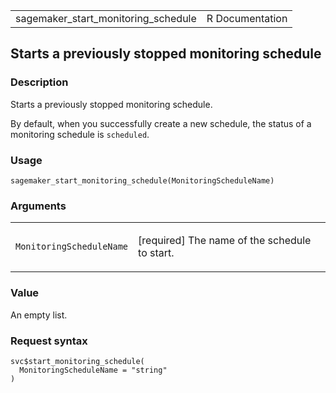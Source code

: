 <table style="width: 100%;">
<tbody>
<tr class="odd">
<td>sagemaker_start_monitoring_schedule</td>
<td style="text-align: right;">R Documentation</td>
</tr>
</tbody>
</table>

## Starts a previously stopped monitoring schedule

### Description

Starts a previously stopped monitoring schedule.

By default, when you successfully create a new schedule, the status of a
monitoring schedule is `scheduled`.

### Usage

    sagemaker_start_monitoring_schedule(MonitoringScheduleName)

### Arguments

<table>
<colgroup>
<col style="width: 35%" />
<col style="width: 65%" />
</colgroup>
<tbody>
<tr class="odd">
<td><code
id="sagemaker_start_monitoring_schedule_:_MonitoringScheduleName">MonitoringScheduleName</code></td>
<td><p>[required] The name of the schedule to start.</p></td>
</tr>
</tbody>
</table>

### Value

An empty list.

### Request syntax

    svc$start_monitoring_schedule(
      MonitoringScheduleName = "string"
    )
